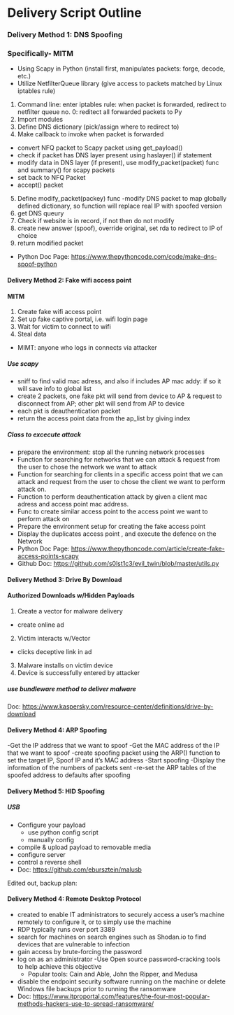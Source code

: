 # Delivery Script Outline
### Delivery Method 1: DNS Spoofing
### Specifically- MITM
- Using Scapy in Python (install first, manipulates packets: forge, decode, etc.)
- Utilize NetfilterQueue library (give access to packets matched by Linux iptables rule)
1. Command line: enter iptables rule: when packet is forwarded, redirect to netfilter queue no. 0: reditect all forwarded packets to Py
2. Import modules
3. Define DNS dictionary (pick/assign where to redirect to)
4. Make callback to invoke when packet is forwarded 
  - convert NFQ packet to Scapy packet using get_payload()
  - check if packet has DNS layer present using haslayer() if statement
  - modify data in DNS layer (if present), use modify_packet(packet) func and summary() for scapy packets
  - set back to NFQ Packet
  - accept() packet
  5. Define modify_packet(packey) func
  -modify DNS packet to map globally defined dictionary, so function will replace real IP with spoofed version
  7. get DNS queury 
  8. Check if website is in record, if not then do not modify
  9. create new answer (spoof), override original, set rda to redirect to IP of choice 
  10. return modified packet
- Python Doc Page: https://www.thepythoncode.com/code/make-dns-spoof-python

#### Delivery Method 2: Fake wifi access point
#### MITM
1. Create fake wifi access point
2. Set up fake captive portal, i.e. wifi login page
3. Wait for victim to connect to wifi
4. Steal data
- MIMT: anyone who logs in connects via attacker
##### Use scapy
- sniff to find valid mac adress, and also if includes AP mac addy: if so it will save info to global list 
- create 2 packets, one fake pkt will send from device to AP & request to disconnect from AP; other pkt will send from AP to device 
- each pkt is deauthentication packet 
- return the access point data from the ap_list by giving index
##### Class to excecute attack
-  prepare the environment: stop all the running network processes
- Function for searching for networks that we can attack & request from the user to chose the network we want to attack
-  Function for searching for clients in a specific access point that we can attack and request from the user to chose the client we want to perform attack on.
- Function to perform deauthentication attack by given a client mac adress and access point mac address.
- Func to create similar access point to the access point we want to perform attack on
-  Prepare the environment setup for creating the fake access point
-  Display the duplicates access point , and execute the defence on the Network
- Python Doc Page: https://www.thepythoncode.com/article/create-fake-access-points-scapy
- Github Doc: https://github.com/s0lst1c3/evil_twin/blob/master/utils.py

#### Delivery Method 3: Drive By Download
#### Authorized Downloads w/Hidden Payloads
1. Create a vector for malware delivery
- create online ad
2. Victim interacts w/Vector
- clicks deceptive link in ad
3. Malware installs on victim device
4. Device is successfully entered by attacker
##### use bundleware method to deliver malware

Doc: https://www.kaspersky.com/resource-center/definitions/drive-by-download

#### Delivery Method 4: ARP Spoofing
-Get the IP address that we want to spoof
-Get the MAC address of the IP that we want to spoof
-create spoofing packet using the ARP() function to set the target IP, Spoof IP and it’s MAC address 
-Start spoofing
-Display the information of the numbers of packets sent
-re-set the ARP tables of the spoofed address to defaults after spoofing
 
 #### Delivery Method 5: HID Spoofing
 ##### USB 
 - Configure your payload
    - use python config script
    - manually config
 - compile & upload payload to removable media
 - configure server
 - control a reverse shell
 - Doc: https://github.com/ebursztein/malusb
 




Edited out, backup plan: 
#### Delivery Method 4: Remote Desktop Protocol
- created to enable IT administrators to securely access a user’s machine remotely to configure it, or to simply use the machine
- RDP typically runs over port 3389
- search for machines on search engines such as Shodan.io to find devices that are vulnerable to infection
- gain access by brute-forcing the password 
- log on as an administrator
-Use Open source password-cracking tools to help achieve this objective
  - Popular tools: Cain and Able, John the Ripper, and Medusa
 - disable the endpoint security software running on the machine or delete Windows file backups prior to running the ransomware
 - Doc: https://www.itproportal.com/features/the-four-most-popular-methods-hackers-use-to-spread-ransomware/